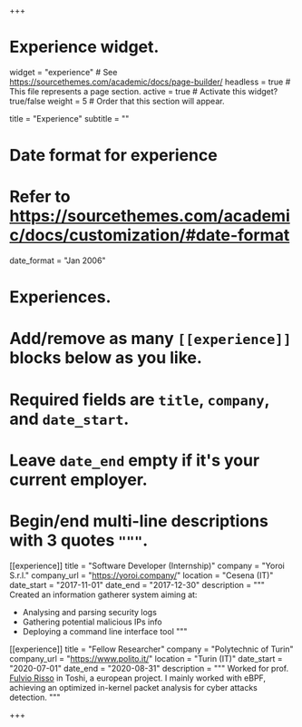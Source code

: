 +++
# Experience widget.
widget = "experience"  # See https://sourcethemes.com/academic/docs/page-builder/
headless = true  # This file represents a page section.
active = true  # Activate this widget? true/false
weight = 5  # Order that this section will appear.

title = "Experience"
subtitle = ""

# Date format for experience
#   Refer to https://sourcethemes.com/academic/docs/customization/#date-format
date_format = "Jan 2006"

# Experiences.
#   Add/remove as many `[[experience]]` blocks below as you like.
#   Required fields are `title`, `company`, and `date_start`.
#   Leave `date_end` empty if it's your current employer.
#   Begin/end multi-line descriptions with 3 quotes `"""`.
[[experience]]
  title = "Software Developer (Internship)"
  company = "Yoroi S.r.l."
  company_url = "https://yoroi.company/"
  location = "Cesena (IT)"
  date_start = "2017-11-01"
  date_end = "2017-12-30"
  description = """
  Created an information gatherer system aiming at:
  * Analysing and parsing security logs
  * Gathering potential malicious IPs info
  * Deploying a command line interface tool
  """

[[experience]]
  title = "Fellow Researcher"
  company = "Polytechnic of Turin"
  company_url = "https://www.polito.it/"
  location = "Turin (IT)"
  date_start = "2020-07-01"
  date_end = "2020-08-31"
  description = """
  Worked for prof. [Fulvio Risso](https://fulvio.frisso.net/) in Toshi, a european project.
  I mainly worked with eBPF, achieving an optimized in-kernel packet analysis for cyber attacks detection.
  """

+++